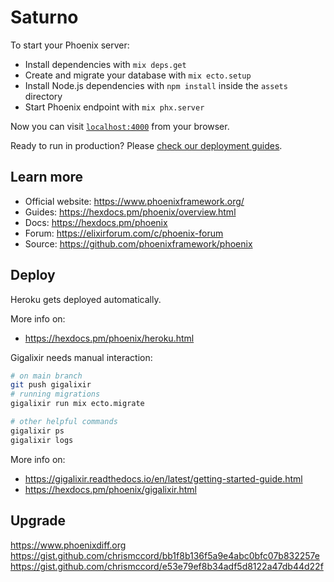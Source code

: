 # Saturno

To start your Phoenix server:

- Install dependencies with `mix deps.get`
- Create and migrate your database with `mix ecto.setup`
- Install Node.js dependencies with `npm install` inside the `assets` directory
- Start Phoenix endpoint with `mix phx.server`

Now you can visit [`localhost:4000`](http://localhost:4000) from your browser.

Ready to run in production? Please [check our deployment guides](https://hexdocs.pm/phoenix/deployment.html).

## Learn more

- Official website: https://www.phoenixframework.org/
- Guides: https://hexdocs.pm/phoenix/overview.html
- Docs: https://hexdocs.pm/phoenix
- Forum: https://elixirforum.com/c/phoenix-forum
- Source: https://github.com/phoenixframework/phoenix

## Deploy

Heroku gets deployed automatically.

More info on:

- https://hexdocs.pm/phoenix/heroku.html

Gigalixir needs manual interaction:

```bash
# on main branch
git push gigalixir
# running migrations
gigalixir run mix ecto.migrate

# other helpful commands
gigalixir ps
gigalixir logs
```

More info on:

- https://gigalixir.readthedocs.io/en/latest/getting-started-guide.html
- https://hexdocs.pm/phoenix/gigalixir.html

## Upgrade

https://www.phoenixdiff.org
https://gist.github.com/chrismccord/bb1f8b136f5a9e4abc0bfc07b832257e
https://gist.github.com/chrismccord/e53e79ef8b34adf5d8122a47db44d22f
